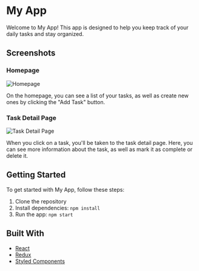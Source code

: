 # My App

Welcome to My App! This app is designed to help you keep track of your daily tasks and stay organized.

## Screenshots

### Homepage

![Homepage](screenshots/homepage.png)

On the homepage, you can see a list of your tasks, as well as create new ones by clicking the "Add Task" button.

### Task Detail Page

![Task Detail Page](screenshots/task-detail.png)

When you click on a task, you'll be taken to the task detail page. Here, you can see more information about the task, as well as mark it as complete or delete it.

## Getting Started

To get started with My App, follow these steps:

1. Clone the repository
2. Install dependencies: `npm install`
3. Run the app: `npm start`

## Built With

- [React](https://reactjs.org/)
- [Redux](https://redux.js.org/)
- [Styled Components](https://styled-components.com/)


